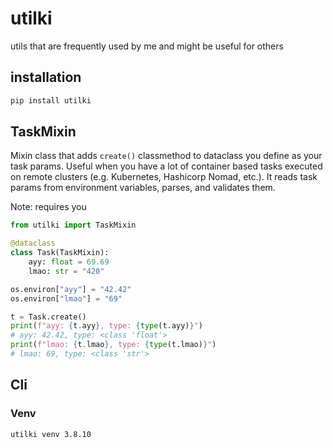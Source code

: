 # utilki

utils that are frequently used by me and might be useful for others

## installation

```bash
pip install utilki
```

## TaskMixin

Mixin class that adds `create()` classmethod to dataclass you define as your task params. Useful when you have a lot of container based tasks executed on remote clusters (e.g. Kubernetes, Hashicorp Nomad, etc.). It reads task params from environment variables, parses, and validates them. 

Note: requires you 

```python
from utilki import TaskMixin

@dataclass
class Task(TaskMixin):
    ayy: float = 69.69
    lmao: str = "420"

os.environ["ayy"] = "42.42"
os.environ["lmao"] = "69"

t = Task.create()
print(f"ayy: {t.ayy}, type: {type(t.ayy)}")
# ayy: 42.42, type: <class 'float'>
print(f"lmao: {t.lmao}, type: {type(t.lmao)}")
# lmao: 69, type: <class 'str'>
```

## Cli

### Venv

```bash
utilki venv 3.8.10
```